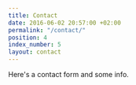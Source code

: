 ```yaml
---
title: Contact
date: 2016-06-02 20:57:00 +02:00
permalink: "/contact/"
position: 4
index_number: 5
layout: contact
---
```


Here's a contact form and some info.
